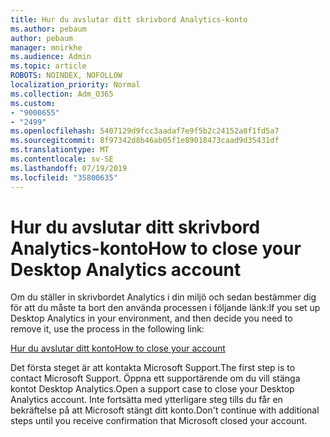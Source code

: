 ```yaml
---
title: Hur du avslutar ditt skrivbord Analytics-konto
ms.author: pebaum
author: pebaum
manager: mnirkhe
ms.audience: Admin
ms.topic: article
ROBOTS: NOINDEX, NOFOLLOW
localization_priority: Normal
ms.collection: Adm_O365
ms.custom:
- "9000655"
- "2499"
ms.openlocfilehash: 5407129d9fcc3aadaf7e9f5b2c24152a8f1fd5a7
ms.sourcegitcommit: 8f97342d8b46ab05f1e89018473caad9d35431df
ms.translationtype: MT
ms.contentlocale: sv-SE
ms.lasthandoff: 07/19/2019
ms.locfileid: "35800635"
---
```

# <a name="how-to-close-your-desktop-analytics-account"></a><span data-ttu-id="cd92f-102">Hur du avslutar ditt skrivbord Analytics-konto</span><span class="sxs-lookup"><span data-stu-id="cd92f-102">How to close your Desktop Analytics account</span></span>

<span data-ttu-id="cd92f-103">Om du ställer in skrivbordet Analytics i din miljö och sedan bestämmer dig för att du måste ta bort den använda processen i följande länk:</span><span class="sxs-lookup"><span data-stu-id="cd92f-103">If you set up Desktop Analytics in your environment, and then decide you need to remove it, use the process in the following link:</span></span>

[<span data-ttu-id="cd92f-104">Hur du avslutar ditt konto</span><span class="sxs-lookup"><span data-stu-id="cd92f-104">How to close your account</span></span>](https://docs.microsoft.com/sccm/desktop-analytics/account-close)

<span data-ttu-id="cd92f-105">Det första steget är att kontakta Microsoft Support.</span><span class="sxs-lookup"><span data-stu-id="cd92f-105">The first step is to contact Microsoft Support.</span></span> <span data-ttu-id="cd92f-106">Öppna ett supportärende om du vill stänga kontot Desktop Analytics.</span><span class="sxs-lookup"><span data-stu-id="cd92f-106">Open a support case to close your Desktop Analytics account.</span></span> <span data-ttu-id="cd92f-107">Inte fortsätta med ytterligare steg tills du får en bekräftelse på att Microsoft stängt ditt konto.</span><span class="sxs-lookup"><span data-stu-id="cd92f-107">Don't continue with additional steps until you receive confirmation that Microsoft closed your account.</span></span>